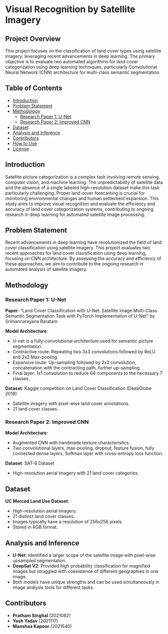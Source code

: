 # Visual Recognition by Satellite Imagery

## Project Overview

This project focuses on the classification of land cover types using satellite imagery, leveraging recent advancements in deep learning. The primary objective is to evaluate two automated algorithms for land cover categorization using deep learning techniques, particularly Convolutional Neural Network (CNN) architecture for multi-class semantic segmentation.

## Table of Contents

- [Introduction](#introduction)
- [Problem Statement](#problem-statement)
- [Methodology](#methodology)
  - [Research Paper 1: U-Net](#research-paper-1-u-net)
  - [Research Paper 2: Improved CNN](#research-paper-2-improved-cnn)
- [Dataset](#dataset)
- [Analysis and Inference](#analysis-and-inference)
- [Contributors](#contributors)
- [How to Use](#how-to-use)
- [License](#license)

## Introduction

Satellite picture categorization is a complex task involving remote sensing, computer vision, and machine learning. The unpredictability of satellite data and the absence of a single labeled high-resolution dataset make this task particularly challenging. Proper land cover forecasting is crucial for monitoring environmental changes and human settlement expansion. This study aims to improve visual recognition and evaluate the efficiency and accuracy of land cover categorization systems, contributing to ongoing research in deep learning for automated satellite image processing.

## Problem Statement

Recent advancements in deep learning have revolutionized the field of land cover classification using satellite imagery. This project evaluates two recent approaches for land cover classification using deep learning, focusing on CNN architecture. By assessing the accuracy and efficiency of these approaches, we aim to contribute to the ongoing research in automated analysis of satellite imagery.

## Methodology

### Research Paper 1: U-Net

**Paper**: "Land Cover Classification with U-Net: Satellite Image Multi-Class Semantic Segmentation Task with PyTorch Implementation of U-Net" by Srimannarayana Baratam

**Model Architecture**:
- U-net is a fully-convolutional architecture used for semantic picture segmentation.
- Contractive route: Repeating two 3x3 convolutions followed by ReLU and 2x2 Max-pooling.
- Expansive route: Up-sampling followed by 2x2 convolution, concatenation with the contracting path, further up-sampling.
- Final layer: 1x1 convolution to reduce 64 components to the necessary 7 classes.

**Dataset**: Kaggle competition on Land Cover Classification (DeepGlobe 2018)
- Satellite imagery with pixel-wise land cover annotations.
- 21 land cover classes.

### Research Paper 2: Improved CNN

**Model Architecture**:
- Augmented CNN with handmade texture characteristics.
- Two convolutional layers, max-pooling, dropout, feature fusion, fully connected dense layers, Softmax layer with cross-entropy loss function.

**Dataset**: SAT-6 Dataset
- High-resolution aerial imagery with 21 land cover categories.

## Dataset

**UC Merced Land Use Dataset**:
- High-resolution aerial imagery.
- 21 distinct land cover classes.
- Images typically have a resolution of 256x256 pixels.
- Stored in RGB format.

## Analysis and Inference

- **U-Net**: Identified a larger scope of the satellite image with pixel-wise upsampled segmentation.
- **DeepSat V2**: Provided high probability classification for magnified images but struggled with coexistence of different geographies in one image.
- Both models have unique strengths and can be used simultaneously in image analysis tools for different tasks.

## Contributors

- **Pratham Singhal** (2021082)
- **Yash Yadav** (2021117)
- **Manshaa Kapoor** (2021540)

